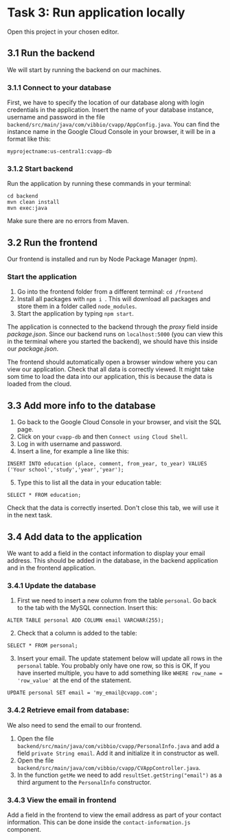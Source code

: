 # Task 3: Run application locally

Open this project in your chosen editor.

## 3.1 Run the backend
We will start by running the backend on our machines.

### 3.1.1 Connect to your database
First, we have to specify the location of our database along with login credentials in the application.
Insert the name of your database instance, username and password in the file
`backend/src/main/java/com/vibbio/cvapp/AppConfig.java`.
You can find the instance name in the Google Cloud Console in your browser, it will be in a format like this:
```
myprojectname:us-central1:cvapp-db
```

### 3.1.2 Start backend
Run the application by running these commands in your terminal:

```
cd backend
mvn clean install
mvn exec:java
```
Make sure there are no errors from Maven.

## 3.2 Run the frontend 

Our frontend is installed and run by Node Package Manager (npm). 


### Start the application
 1. Go into the frontend folder from a different terminal: `cd /frontend`
 2. Install all packages with `npm i `.
 This will download all packages and store them in a folder called `node_modules`.
 3. Start the application by typing `npm start`.

The application is connected to the backend through the *proxy* field inside *package.json*. 
Since our backend runs on `localhost:5000` (you can view this in the terminal where you started the backend),
we should have this inside our *package.json*.

The frontend should automatically open a browser window where you can view our application.
Check that all data is correctly viewed. It might take som time to load the data into our application,
this is because the data is loaded from the cloud.  

## 3.3 Add more info to the database

1. Go back to the Google Cloud Console in your browser, and visit the SQL page.
2. Click on your `cvapp-db` and then `Connect using Cloud Shell`.
3. Log in with username and password.
4. Insert a line, for example a line like this:
```
INSERT INTO education (place, comment, from_year, to_year) VALUES ('Your school','study','year','year');
```

5. Type this to list all the data in your education table:
```
SELECT * FROM education;
```
Check that the data is correctly inserted. Don't close this tab, we will use it in the next task. 


## 3.4 Add data to the application
We want to add a field in the contact information to display your email address.
This should be added in the database, in the backend application and in the frontend application.  

### 3.4.1 Update the database
1. First we need to insert a new column from the table `personal`. Go back to the tab with the MySQL connection. Insert this:
```
ALTER TABLE personal ADD COLUMN email VARCHAR(255);
```
2. Check that a column is added to the table:
```
SELECT * FROM personal;
```
3. Insert your email. The update statement below will update all rows in the `personal` table.
You probably only have one row, so this is OK, If you have inserted multiple,
you have to add something like `WHERE row_name = 'row_value'` at the end of the statement.
```
UPDATE personal SET email = 'my_email@cvapp.com';
```

### 3.4.2 Retrieve email from database:
We also need to send the email to our frontend.
1. Open the file `backend/src/main/java/com/vibbio/cvapp/PersonalInfo.java` and add a field `private String email`.
Add it and initialize it in constructor as well.
2. Open the file `backend/src/main/java/com/vibbio/cvapp/CVAppController.java`.
3. In the function `getMe` we need to add `resultSet.getString("email")` as a third argument to the `PersonalInfo` constructor.

### 3.4.3 View the email in frontend
Add a field in the frontend to view the email address as part of your contact information. 
This can be done inside the `contact-information.js` component.
